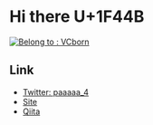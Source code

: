 # Hi there U+1F44B

[![Belong to : VCborn](https://img.shields.io/badge/Belongs-VCborn-success?style=flat-square)](https://vcborn.com/)

## Link
- [Twitter: paaaaa_4](https://twitter.com/paaaaa_4)
- [Site](https://paaaaa4.com)
- [Qiita](https://qiita.com/Paaaaa4)
